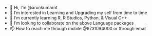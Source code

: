 - 👋 Hi, I’m @arunkumarnt
- 👀 I’m interested in Learning and Upgrading my self from time to time
- 🌱 I’m currently learning R, R Studios, Python, & Visual C++
- 💞️ I’m looking to collaborate on the above Language packages
- 📫 How to reach me through mobile @9731094000 or through email

<!---
arunkumarnt/arunkumarnt is a ✨ special ✨ repository because its `README.md` (this file) appears on your GitHub profile.
You can click the Preview link to take a look at your changes.
--->
